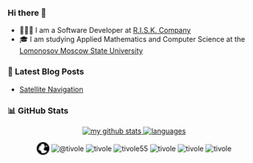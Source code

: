 ### Hi there 👋

- 👨🏻‍💻 I am a Software Developer at [R.I.S.K. Company](https://www.risk.az/)
- 🎓 I am studying Applied Mathematics and Computer Science at the [Lomonosov Moscow State University](https://www.msu.ru/)

### 📑 Latest Blog Posts

<!-- BLOG-POST-LIST:START -->
- [Satellite Navigation](https://tivole.github.io/math/satellite/navigation/2020/09/14/satellite-navigation.html)
<!-- BLOG-POST-LIST:END -->

### 📊 GitHub Stats

<!-- status codes -->
<a align="center" href="https://tivole.github.io">
    <p align="center">
    <img src="https://github-readme-stats.vercel.app/api?username=tivole&show_icons=true&count_private=true" alt="my github stats" width="420"/>&nbsp;<img src="https://github-readme-stats.vercel.app/api/top-langs/?username=tivole&layout=compact" alt="languages" height="165">
    </p>
</a>

<!-- websites and link -->
<p align="center">
<a href="https://tivole.github.io" target="blank" style="text-decoration:none;">
<img align="center" src="https://raw.githubusercontent.com/iconic/open-iconic/master/svg/globe.svg" alt="@tivole" height="25" width="25" />
</a>
<a href="https://medium.com/@tivole" target="blank" style="text-decoration:none;">
<img align="center" src="https://cdn.jsdelivr.net/npm/simple-icons@3.0.1/icons/medium.svg" alt="@tivole" height="25" width="25" />
</a>
<a href="https://linkedin.com/in/tivole" target="blank" style="text-decoration:none;">
<img align="center" src="https://cdn.jsdelivr.net/npm/simple-icons@3.0.1/icons/linkedin.svg" alt="tivole" height="25" width="25" />
</a>
<a href="https://twitter.com/tivole55" target="blank" style="text-decoration:none;">
<img align="center" src="https://cdn.jsdelivr.net/npm/simple-icons@3.0.1/icons/twitter.svg" alt="tivole55" height="25" width="25" />
</a>
<a href="https://github.com/tivole" target="blank" style="text-decoration:none;">
<img align="center" src="https://cdn.jsdelivr.net/npm/simple-icons@3.0.1/icons/github.svg" alt="tivole" height="25" width="25" />
</a>
<a href="https://gitlab.com/tivole" target="blank" style="text-decoration:none;">
<img align="center" src="https://cdn.jsdelivr.net/npm/simple-icons@3.0.1/icons/gitlab.svg" alt="tivole" height="25" width="25" />
</a>
<a href="https://t.me/tivole" target="blank" style="text-decoration:none;">
<img align="center" src="https://cdn.jsdelivr.net/npm/simple-icons@3.0.1/icons/telegram.svg" alt="tivole" height="25" width="25" />
</a>
</p>